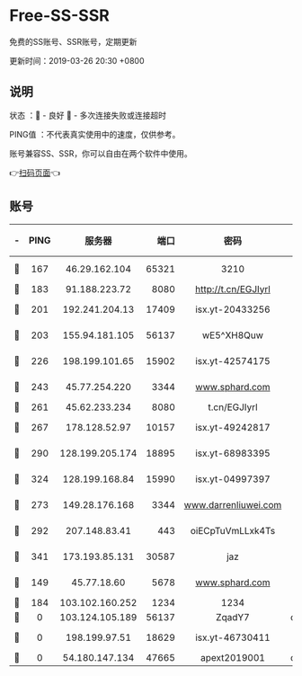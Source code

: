 # Free-SS-SSR

免费的SS账号、SSR账号，定期更新

更新时间：2019-03-26 20:30 +0800

## 说明

状态     ：🙂 - 良好 🙁 - 多次连接失败或连接超时

PING值   ：不代表真实使用中的速度，仅供参考。

账号兼容SS、SSR，你可以自由在两个软件中使用。

👉[扫码页面](https://liesauer.github.io/Free-SS-SSR/)👈

## 账号

|-|PING|服务器|端口|密码|加密方式|区域|
|:----:|:----:|:-----:|-----:|:----:|:----:|:----:|
|🙂|167|46.29.162.104|65321|3210|aes-256-ctr|RU|
|🙂|183|91.188.223.72|8080|http://t.cn/EGJIyrl|rc4-md5|RU|
|🙂|201|192.241.204.13|17409|isx.yt-20433256|aes-256-cfb|US|
|🙂|203|155.94.181.105|56137|wE5^XH8Quw|aes-256-cfb|US|
|🙂|226|198.199.101.65|15902|isx.yt-42574175|aes-256-cfb|US|
|🙂|243|45.77.254.220|3344|www.sphard.com|aes-256-cfb|SG|
|🙂|261|45.62.233.234|8080|t.cn/EGJIyrl|rc4-md5|CA|
|🙂|267|178.128.52.97|10157|isx.yt-49242817|aes-256-cfb|SG|
|🙂|290|128.199.205.174|18895|isx.yt-68983395|aes-256-cfb|SG|
|🙂|324|128.199.168.84|15990|isx.yt-04997397|aes-256-cfb|SG|
|🙂|273|149.28.176.168|3344|www.darrenliuwei.com|aes-256-cfb|AU|
|🙂|292|207.148.83.41|443|oiECpTuVmLLxk4Ts|aes-256-cfb|AU|
|🙂|341|173.193.85.131|30587|jaz|aes-256-cfb|US|
|🙁|149|45.77.18.60|5678|www.sphard.com|aes-256-cfb|JP|
|🙁|184|103.102.160.252|1234|1234|rc4-md5|JP|
|🙁|0|103.124.105.189|56137|ZqadY7|chacha20|US|
|🙁|0|198.199.97.51|18629|isx.yt-46730411|aes-256-cfb|US|
|🙁|0|54.180.147.134|47665|apext2019001|chacha20|KR|
